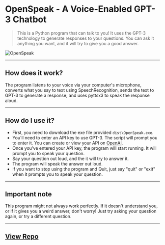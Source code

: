 # OpenSpeak - A Voice-Enabled GPT-3 Chatbot

> This is a Python program that can talk to you! It uses the GPT-3 technology to generate responses to your questions. You can ask it anything you want, and it will try to give you a good answer.

![OpenSpeak](https://socialify.git.ci/Exonymos/OpenSpeak/image?description=1&descriptionEditable=This%20is%20a%20Python%20program%20that%20can%20generate%20responses%20to%20your%20questions%20and%20receive%20an%20answer.&font=Source%20Code%20Pro&forks=1&issues=1&language=1&logo=https%3A%2F%2Fsvgshare.com%2Fi%2FrQ2.svg&name=1&owner=1&pattern=Circuit%20Board&pulls=1&stargazers=1&theme=Light)

------------

## How does it work?

The program listens to your voice via your computer's microphone, converts what you say to text using SpeechRecognition, sends the text to GPT-3 to generate a response, and uses pyttsx3 to speak the response aloud.

------------

## How do I use it?

- First, you need to download the exe file provided `dist\OpenSpeak.exe`.
- You'll need to enter an API key to use GPT-3. The script will prompt you to enter it. You can create or view your API on [OpenAI](https://platform.openai.com/account/api-keys). 
- Once you've entered your API key, the program will start running. It will prompt you to speak your question.
- Say your question out loud, and the it will try to answer it.
- The program will speak the answer out loud.
- If you want to stop using the program and Quit, just say "quit" or "exit" when it prompts you to speak your question.

------------

## Important note

This program might not always work perfectly. If it doesn't understand you, or if it gives you a weird answer, don't worry! Just try asking your question again, or try a different question.

------------

## [View Repo](https://github.com/Exonymos/ShowTrackr)


